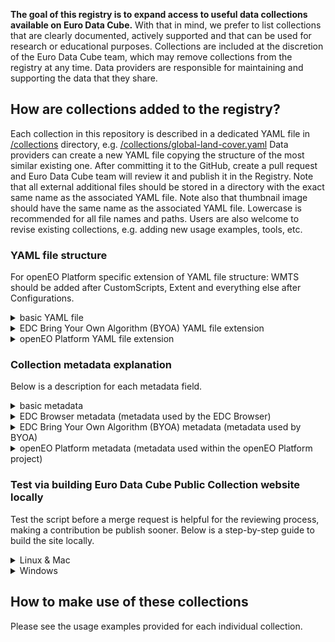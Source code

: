 **The goal of this registry is to expand access to useful data collections available on Euro Data Cube.** With that in mind, we prefer to list collections that are clearly documented, actively supported and that can be used for research or educational purposes. Collections are included at the discretion of the Euro Data Cube team, which may remove collections from the registry at any time. Data providers are responsible for maintaining and supporting the data that they share.

## How are collections added to the registry?

Each collection in this repository is described in a dedicated YAML file in [/collections](https://github.com/eurodatacube/public-collections/tree/main/collections) directory, e.g. [/collections/global-land-cover.yaml](https://github.com/eurodatacube/public-collections/tree/main/collections/global-land-cover.yaml)
Data providers can create a new YAML file copying the structure of the most similar existing one. After committing it to the GitHub, create a pull request and Euro Data Cube team will review it and publish it in the Registry.
Note that all external additional files should be stored in a directory with the exact same name as the associated YAML file. Note also that thumbnail image should have the same name as the associated YAML file. Lowercase is recommended for all file names and paths.
Users are also welcome to revise existing collections, e.g. adding new usage examples, tools, etc.

### YAML file structure

For openEO Platform specific extension of YAML file structure: WMTS should be added after CustomScripts, Extent and everything else after Configurations.

<details>
   <summary>basic YAML file</summary>

```YAML
Name:
Description:
Documentation:
AdditionalInfoExternal:
    Title:
    Path:
Image:
EDCBrowser:
EOBrowser:
Flickr:
Explore:
Resolution:
GeographicalCoverage:
TemporalAvailability:
TemporalResolution:
UpdateFrequency:
BandInformation:
     or
BandInformation:
  Table:
      Columns:
        - Name: Name
          Title: Name
        - Name: Description
          Title: Description
        - Name: Notes
          Title: Notes
      Rows:
        - Name:
          Description:
          Notes:
Variables:
Attributes:
ProducedResults:
     or
ProducedResults:
  Table:
      Columns:
        - Name: Name
          Title: Name
        - Name: Description
          Title: Description
        - Name: Units
          Title: Units
      Rows:
        - Name:
          Description:
          Units:
Contact:
Provider:
ManagedBy:
Tags:
License:
LicenseType:
LicenseUrl:
Resources:
  - Group:
  - EndPoint:
    Name:
    Role:
    Type:
    Notes:
    Primary:
    CollectionId:
    Database:
    Collection:
    DatasetName:
    StoreInstanceID:
    StoreTitle:
    DataID:
  - Group:
    DatasetName:
    CollectionId:
CustomScipts:
  Title:
  URL:
Configurations:
  - href:
    rel:
    type:
    title:
  - href:
    rel:
    type:
    title:
    sentinelhub:layer_name:
    sentinelhub:mosaicking_order:
    sentinelhub:upsampling:
DataAtWork:
  Tutorials:
    - Title:
      URL:
      AuthorName:
      AuthorURL:
  Tools & Applications:
    - Title:
      URL:
      AuthorName:
      AuthorURL:
  Publications:
    - Title:
      URL:
      AuthorName:
RegistryEntryAdded:
RegistryEntryLastModified:
```

</details>

<details>
   <summary>EDC Bring Your Own Algorithm (BYOA) YAML file extension</summary>

```YAML
BYOAID:
Tags:
  - on-demand
```
</details>

<details>
   <summary>openEO Platform YAML file extension</summary>

```YAML
OpenEOPID:
WMTS:
  - href:
    layer_id:
    dimensions:
      warnings:
Extent:
  spatial:
    bbox:
  temporal:
    interval:
CubeDimensions:
  x:
    type:
    axis:
    extent:
    reference_system:
  y:
    type:
    axis:
    extent:
    reference_system:
  t:
    type:
    extent:
    step:
  bands:
    type:
    values:
sci:citation:
Summaries:
CRS:
```
</details>

### Collection metadata explanation
 Below is a description for each metadata field.

<details>
   <summary>basic metadata</summary>

| Field | Type | Description & Style |
| --- | --- | --- |
| **Name** | String | Full name of the collection.|
| **Description**|MD|A high-level description of the collection. Only the first 600 characters will be displayed on the homepage of the [Euro Data Cube Public Collections](https://collections.eurodatacube.com/).|
 **Documentation**|MD| A link to documentation of the collection on the data provider's website.|
|**AdditionalInfoExternal**|MD | Additional documentation of the collection contained in a README.MD file saved in this repository.|
|**AdditionalInfoExternal >> Title**|MD | Additional info. |
|**AdditionalInfoExternal >> Path**|Path | Path to README.MD with additional info on the github repo.|
|**Image**| Path | Path to thumbnail image representing the collection that is to be displayed on the homepage. Automatically sized to 200 pixels width for display. |
| **EDC Browser** | String | Link to the collection displayed in the EDC Browser.|
|**EOBrowser**|String | Link to the collection displayed in EO Browser. |
|**Flickr**|String | Link to Flickr album if collection is not available on EO Browser. |
|**Explore**|MD| Link to where the collection can be explored, e.g. Jupyter Notebook or graphical viewer. |
|**Resolution**|MD| Spatial resolution of raster collection.|
|**GeographicalCoverage**|MD| A short description on geographical coverage of the collection, it could be land, ocean or lat-lon extents.|
|**TemporalAvailability**|MD| The time period of availability of the collection (recommended format: `'YYYY-MM-DD - YYYY-MM-DD'`).|
|**TemporalResolution**|MD | The time period of data acquisition for the exact same location.|
|**UpdateFrequency**|MD| An explanation of how frequently the collection is updated.|
|**BandInformation**|MD| Description of available bands and data. It could be a link to the description or a table with the description. |
|**Variables**|String| Name and description of collections' variables. |
|**Attributes**|String| Name, description and type of algorithm input parameters. |
|**ProducedResults**|String| Name and description of algorithm results. |
|**Contact**|MD|Contact details. |
|**Provider**|MD|The name of the organization that provides the collection. |
|**ManagedBy**|String|The name of the organization that manages the collection.|
|**Tags**|List of strings|Tags that topically describe the collection. Tags must include either `open data` or `commercial data` , `xcube` or `sentinel hub` or `geodb` , `raster` or `vector` , `systematic` or `on-demand`.|
|**License**|MD|An explanation of the collection license and/or a link to more information.|
|**Resources**|List of lists|A list of resources to access the collections. Each resource entry requires collection specific metadata as below.|
|**Resources > Group**|String| Category of the resources. Must either be `Sentinel Hub Resources` or `xcube Resources` or `geoDB Resources`. |
|**Resources > Endpoint**|String|Endpoint where the Sentinel Hub collection can be accessed. Should start with the protocol (`https://`).|
|**Resources > Name**|String|Name of the service provider.|
|**Resources > Role**|String|Roles of the provider. Any of `licensor`, `producer`, `processor` or `host`.|
|**Resources > Type**|String|Sentinel Hub Collection identifier name e.g. `S1LC`.|
|**Resources > Primary**|Boolean|Indicator of which endpoint to use (if the collection is available on several endpoints).|
|**Resources > CollectionId**|String|Sentinel Hub BYOC collection ID.|
|**Resources > Database**|String|Name of geoDB database of the collection.|
|**Resources > Collection**|String|Name of geoDB table collection.|
|**Resources > DatasetName**|String|Name of the xcube dataset.|
|**Resources > StoreInstanceID**|String|ID of the xcube store.|
|**Resources > StoreTitle**|String|Name of xcube store of the collection.|
|**Resources > DataID**|String|Name identifier of the collection in the xcube store.|
|**Resources > Notes**|MD| More info regarding the collection.|
|**CustomScripts**|MD | Collections' custom scripts. |
|**CustomScripts > Title**| String | Collections' custom script title.|
|**CustomScripts > URL** | String | Link to the collections' custom script. |
|**DataAtWork [> Tutorials, Tools & Applications, Publications]** |List of lists| (Optional) A list of links to example tutorials, tools & applications or publications that use the data.|
|**DataAtWork [> Tutorials, Tools & Applications, Publications] > Title**|String|The title of the tutorials, tools & applications or publications that use the data.|
|**DataAtWork [> Tutorials, Tools & Applications, Publications] > URL**|String|A link to the tutorial, tool & applications or publication that use the data.|
|**DataAtWork [> Tutorials, Tools & Applications, Publications] > AuthorName**|String|Name(s) of person or entity that created the tutorial, tool, application, or publication. Limit scientific publication author lists to the first six authors in the format Last Name First Initial, followed by 'et al.'|
|**DataAtWork [> Tutorials, Tools & Applications, Publications] > AuthorURL**|String|(Optional) URL for person or entity that created the tutorial, tool, application or publication.|
|**RegistryEntryAdded**|String|Date of the collection added to the registry.|
|**RegistryEntryLastModified**|String|Date of the last collection modification.|

</details>
<details>
   <summary>EDC Browser metadata (metadata used by the EDC Browser)</summary>

| Field                            | Type       | Description & Style        |
|----------------------------------|--------| --------------------------|
| **Configurations** |List of lists| |
| **Configurations > href**| String | **REQUIRED**. The actual link in the format of an URL. Relative and absolute links are both allowed.|
| **Configurations > rel**| String | **REQUIRED**. Relationship between the current document and the linked document. See ["Relation types"](https://github.com/radiantearth/stac-spec/blob/master/collection-spec/collection-spec.md#relation-types) for more information. |
| **Configurations > type**| String| [Media type](https://github.com/radiantearth/stac-spec/blob/master/catalog-spec/catalog-spec.md#media-types) of the referenced entity. |
| **Configurations > title**| String |A human readable title to be used in rendered displays of the link. |
| **Configurations > sentinelhub:layer_name:**| String | Layer name of the visualization used for the EDC Browser.|
| **Configurations > sentinelhub:mosaicking_order:**| String | Mosaicking order type used for the visualization in the EDC Browser.|
| **Configurations > sentinelhub:upsampling:**| String |Upsampling method used for the visualization in the EDC Browser. |

</details>

<details>
   <summary>EDC Bring Your Own Algorithm (BYOA) metadata (metadata used by BYOA)</summary>

| Field                            | Type | Description & Style        |
|----------------------------------|--------| --------------------------|
| **BYOAID**                       | String | **REQUIRED.** Algorithm ID used within BYOA (see [documentation](https://eurodatacube.com/documentation/offer_algorithms_for_on_demand_data_generation)).|
| **Tags**                         | List of strings | Tags must include `on-demand` to be listed at https://dev.eurodatacube.com/marketplace/data-products/on-demand.|

</details>

<details>
   <summary>openEO Platform metadata (metadata used within the openEO Platform project)</summary>

| Field                            | Type | Description & Style        |
|----------------------------------|--------| --------------------------|
| **OpenEOPID**                    | String | **REQUIRED.** Collection name to be used within the openEO Platform (see [Naming convention](https://docs.openeo.cloud/federation/backends/collections.html#naming-convention)).| 
| **WMTS**                         | List of dictionary | Based on [STAC Web Map Links Extension](https://github.com/stac-extensions/web-map-links).| 
| **WMTS > href**| String | Link to the WMTS, without any WMTS specific query parameters.|
| **WMTS > layer_id** | String | The layers to show on the map. | 
| **WMTS > dimensions** | Dictionary | Any additional dimension parameters to add to the request as key-value-pairs, usually added as query parameters. | 
| **WMTS > dimensions > warnings** | Boolean | Should always be set to YES for openEO Platform. |
| **DocumentationLinks** | List of strings | | |
| **DocumentationLinks > href** | String | **REQUIRED**. The actual link in the format of an URL. Relative and absolute links are both allowed.| 
| **DocumentationLinks > rel** | String |**REQUIRED**. Relationship between the current document and the linked document.  | 
| **DocumentationLinks > type** | String | Media type of the referenced entity.| 
| **DocumentationLinks > title** | String| A human readable title to be used in rendered displays of the link.| 
| **Extent** | Dictonaries | Spatio-temporal extents of the collection.|
| **Extent > spatial** | Dictionary |**REQUIRED**. The spatial extents of the Collection. |
| **Extent > spatial > bbox** | Number|**REQUIRED**. Potential spatial extents covered by the Collection. |
| **Extent > temporal** | Dictionary |**REQUIRED**. The temporal extents of the Collection. |
| **Extent > temporal > interval** |String |**REQUIRED**. Potential temporal extents covered by the collection. Collection intervals with just one timestamp should be displayed as one second intervals (e.g.`'2020-01-04T00:00:00Z' - '2020-01-04T00:00:01Z'`).|
| **CubeDimensions** | Dictionaries | Based on [STAC Datacube Extension](https://github.com/stac-extensions/datacube#dimension-object). |
| **CubeDimensions > x/y** |Dictionaries| A spatial dimension in one of the horizontal (x or y) directions. |
| **CubeDimensions > x/y > type** | String | **REQUIRED**. Type of the dimension, always `spatial`.|
| **CubeDimensions > x/y > axis** | String |**REQUIRED**. Axis of the spatial dimension (`x`, `y`). |
| **CubeDimensions > x/y > extent** | Number |**REQUIRED**. Extent (lower and upper bounds) of the dimension as two-element array. Open intervals with `null` not allowed. |
| **CubeDimensions > x/y > reference_system** |String| The spatial reference system for the data. Defaults to EPSG code 4326. |
| **CubeDimensions > t** |Dictionary | A temporal dimension based on the ISO 8601 standard. |
| **CubeDimensions > t > type** | String | **REQUIRED**. Type of the dimension, always `temporal`.|
| **CubeDimensions > t > extent** | String | **REQUIRED**. Extent (lower and upper bounds) of the dimension as two-element array. `null` allowed for open date ranges. Collection extents with just one timestamp should be displayed as one second extents (e.g. `'2020-01-04T00:00:00Z' - '2020-01-04T00:00:01Z'`).|
| **CubeDimensions > t > step** | String | The space between the temporal instances as ISO 8601 duration (e.g. `P1D`). Use `null` for irregularly spaced steps. |
| **CubeDimensions > bands** | Dictionaries | |
| **CubeDimensions > bands > type**| String |**REQUIRED**. Custom type of the dimension, never spatial. |
| **CubeDimensions > bands > values**| String |An ordered list of all values, especially useful for nominal values. |
|**sci:citation** | String | The recommended human-readable reference (citation) to be used by publications citing the data.|
| **Summaries** | Dictionary | A map of property summaries, either a set of values or a range of values. |
| **CRS** | List | List of coordinate reference systems supported by the backend. |

</details>

### Test via building Euro Data Cube Public Collection website locally
 Test the script before a merge request is helpful for the reviewing process, making a contribution be publish sooner. Below is a step-by-step guide to build the site locally.

<details> 
   <summary>Linux & Mac</summary>
   <ol>
   <li>Create a .env file with the following content in the repository.

   ```
   GIT_HUB_COLLECTIONS_REPO=eurodatacube/public-collections
   GIT_HUB_COLLECTIONS_BRANCH=main
   COLLECTIONS_BROWSER_ROOT_URL="https://collections.eurodatacube.com/"
   ```

   </li>
   <li>Open Terminal.</li>
   <li>Run <code>export $(xargs <.env)</code>.</li>
   <li>Run <code>curl -o- https://raw.githubusercontent.com/nvm-sh/nvm/v0.36.0/install.sh | bash</code>.
   <li>Reboot Terminal.</li>
   <li>Run <code>nvm install node</code>.</li>
   <li>Run <code>npm instal</code>.</li>
   <li>Run <code>npm run build</code>.</li>
   <li>Find the HTML files in the <code>_output</code> directory.</li>
   </ol>
   

</details> 

<details> 
   <summary>Windows</summary>
   <li>Install Ubuntu on <a href="https://ubuntu.com/wsl">Windows Subsystem for Linux (WSL)</a></li>
   <li>Create a .env file with the following content in the repository.

   <code>
   GIT_HUB_COLLECTIONS_REPO=eurodatacube/public-collections
   GIT_HUB_COLLECTIONS_BRANCH=main
   COLLECTIONS_BROWSER_ROOT_URL="https://collections.eurodatacube.com/"
   </code>

   </li>
   <li>Open WSL Terminal.</li>
   <li>Run <code>export $(xargs <.env)</code>.</li>
   <li>Run <code>curl -o- https://raw.githubusercontent.com/nvm-sh/nvm/v0.36.0/install.sh | bash</code>.
   <li>Reboot WSL Terminal.</li>
   <li>Run <code>nvm install node</code>.</li>
   <li>Run <code>npm instal</code>.</li>
   <li>Run <code>npm run build</code>.</li>
   <li>Find the HTML files in the <code>_output</code> directory.</li>

</details> 

## How to make use of these collections

Please see the usage examples provided for each individual collection.
